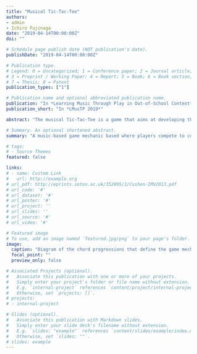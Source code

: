 ```yaml
---
title: "Musical Tic-Tac-Toe"
authors:
- admin
- Ichiro Fujinaga
date: "2019-04-14T00:00:00Z"
doi: ""

# Schedule page publish date (NOT publication's date).
publishDate: "2019-04-14T00:00:00Z"

# Publication type.
# Legend: 0 = Uncategorized; 1 = Conference paper; 2 = Journal article;
# 3 = Preprint / Working Paper; 4 = Report; 5 = Book; 6 = Book section;
# 7 = Thesis; 8 = Patent
publication_types: ["1"]

# Publication name and optional abbreviated publication name.
publication: "In *Learning Music Through Play in Out-of-School Context*"
publication_short: "In *LMusTP 2019*"

abstract: "The musical Tic-Tac-Toe is a game that aims at developing the aural skills of the players through a competitive game-mechanic, inspired by the well-known game, Tic-Tac-Toe. In the regular Tic-Tac-Toe, each of two players is assigned a symbol and they alternate turns to write their corresponding symbol in a grid. The objective of the players is to fill an entire row, column, or diagonal of the grid with their corresponding symbols. In the musical Tic-Tac-Toe, each of two players alternate turns to play a chord. The objective of the players is to complete a cadential progression with four successive chords. The game is divided into rounds and turns. Each round comprises four turns and starts with one of the players choosing an initial chord, which will be heard by both players. Later, the players alternate to play the subsequent chords. The options for the chords that the players can play in each turn are displayed through the screen of a software interface. The players can read the name of the chord they select, however, they cannot read the name of the chords selected by the other player. In order to determine which chord is the best option for them, the players need to rely on the feedback they get from hearing the chords played by the opposite player. The options presented by the software interface are modeled through a finite state machine, which will force one of the following outcomes after the end of the round: The player who started the round wins (cadential progression) or no player wins. Each round, the players alternate who gets the first turn. The player who wins two out of three rounds wins the game. This game has the objective of sharpening the ability of the players to quickly recognize chords and cadential progressions."

# Summary. An optional shortened abstract.
summary: "A music-based game mechanic based where players compete to complete cadences."

# tags:
# - Source Themes
featured: false

links:
# - name: Custom Link
#   url: http://example.org
# url_pdf: http://eprints.soton.ac.uk/352095/1/Cushen-IMV2013.pdf
# url_code: '#'
# url_dataset: '#'
# url_poster: '#'
# url_project: ''
# url_slides: ''
# url_source: '#'
# url_video: '#'

# Featured image
# To use, add an image named `featured.jpg/png` to your page's folder. 
image:
  caption: "Diagram of the chord progressions that define the game mechanic"
  focal_point: ""
  preview_only: false

# Associated Projects (optional).
#   Associate this publication with one or more of your projects.
#   Simply enter your project's folder or file name without extension.
#   E.g. `internal-project` references `content/project/internal-project/index.md`.
#   Otherwise, set `projects: []`.
# projects:
# - internal-project

# Slides (optional).
#   Associate this publication with Markdown slides.
#   Simply enter your slide deck's filename without extension.
#   E.g. `slides: "example"` references `content/slides/example/index.md`.
#   Otherwise, set `slides: ""`.
# slides: example
---
```

